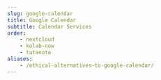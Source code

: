 ```yaml
---
slug: google-calendar
title: Google Calendar
subtitle: Calendar Services
order:
    - nextcloud
    - kolab-now
    - tutanota
aliases:
    - /ethical-alternatives-to-google-calendar/
---
```

